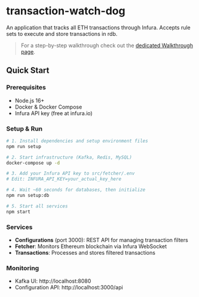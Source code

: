 # transaction-watch-dog
An application that tracks all ETH transactions through Infura. Accepts rule sets to execute and store transactions in rdb.

> For a step-by-step walkthrough check out the [dedicated Walkthrough page](docs/WALKTHROUGH.md).

## Quick Start

### Prerequisites
- Node.js 16+
- Docker & Docker Compose
- Infura API key (free at infura.io)

### Setup & Run
```bash
# 1. Install dependencies and setup environment files
npm run setup

# 2. Start infrastructure (Kafka, Redis, MySQL)
docker-compose up -d

# 3. Add your Infura API key to src/fetcher/.env
# Edit: INFURA_API_KEY=your_actual_key_here

# 4. Wait ~60 seconds for databases, then initialize
npm run setup:db

# 5. Start all services
npm start
```

### Services
- **Configurations** (port 3000): REST API for managing transaction filters
- **Fetcher**: Monitors Ethereum blockchain via Infura WebSocket
- **Transactions**: Processes and stores filtered transactions

### Monitoring
- Kafka UI: http://localhost:8080
- Configuration API: http://localhost:3000/api
